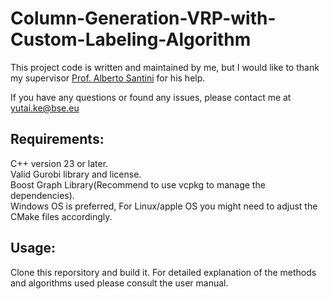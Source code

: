 # Column-Generation-VRP-with-Custom-Labeling-Algorithm

This project code is written and maintained by me, but I would like to thank my supervisor [Prof. Alberto Santini](https://santini.in/) for his help.

If you have any questions or found any issues, please contact me at yutai.ke@bse.eu

## Requirements: 
C++ version 23 or later.\
Valid Gurobi library and license.\
Boost Graph Library(Recommend to use vcpkg to manage the dependencies).\
Windows OS is preferred, For Linux/apple OS you might need to adjust the CMake files accordingly.

## Usage:
Clone this reporsitory and build it. For detailed explanation of the methods and algorithms used please consult the user manual.


